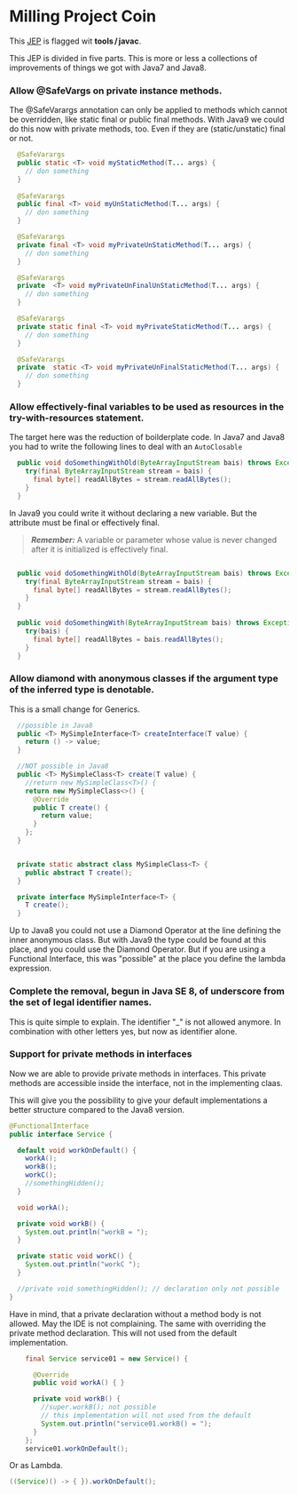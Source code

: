 # Milling Project Coin
This [JEP](http://openjdk.java.net/jeps/213) is flagged wit **tools / javac**.

This JEP is divided in five parts. This is more or less a collections of improvements
of things we got with Java7 and Java8.

### Allow @SafeVargs on private instance methods. 
The @SafeVarargs annotation can only be applied to methods which cannot be overridden, 
like static final or public final methods.
With Java9 we could do this now with private methods, too.
Even if they are (static/unstatic) final or not.

```java
  @SafeVarargs
  public static <T> void myStaticMethod(T... args) {
    // don something
  }  
  
  @SafeVarargs
  public final <T> void myUnStaticMethod(T... args) {
    // don something
  }

  @SafeVarargs
  private final <T> void myPrivateUnStaticMethod(T... args) {
    // don something
  }

  @SafeVarargs
  private  <T> void myPrivateUnFinalUnStaticMethod(T... args) {
    // don something
  }

  @SafeVarargs
  private static final <T> void myPrivateStaticMethod(T... args) {
    // don something
  }

  @SafeVarargs
  private  static <T> void myPrivateUnFinalStaticMethod(T... args) {
    // don something
  }
```

### Allow effectively-final variables to be used as resources in the try-with-resources statement.
The target here was the reduction of boilderplate code. In Java7 and Java8 you had to write the following
lines to deal with an ```AutoClosable```

```java
  public void doSomethingWithOld(ByteArrayInputStream bais) throws Exception {
    try(final ByteArrayInputStream stream = bais) {
      final byte[] readAllBytes = stream.readAllBytes();
    }
  }  
```
In Java9 you could write it without declaring a new variable. But the attribute must be final or effectively final. 
> ***Remember:***
> A variable or parameter whose value is never changed after it is initialized is effectively final.

```java

  public void doSomethingWithOld(ByteArrayInputStream bais) throws Exception {
    try(final ByteArrayInputStream stream = bais) {
      final byte[] readAllBytes = stream.readAllBytes();
    }
  }  
  
  public void doSomethingWith(ByteArrayInputStream bais) throws Exception {
    try(bais) {
      final byte[] readAllBytes = bais.readAllBytes();
    }
  }
```

### Allow diamond with anonymous classes if the argument type of the inferred type is denotable.
This is a small change for Generics. 

```java
  //possible in Java8
  public <T> MySimpleInterface<T> createInterface(T value) {
    return () -> value;
  }

  //NOT possible in Java8
  public <T> MySimpleClass<T> create(T value) {
    //return new MySimpleClass<T>() {
    return new MySimpleClass<>() {
      @Override
      public T create() {
        return value;
      }
    };
  }


  private static abstract class MySimpleClass<T> {
    public abstract T create();
  }

  private interface MySimpleInterface<T> {
    T create();
  }
```
Up to Java8 you could not use a Diamond Operator at the line defining the inner anonymous class.
But with Java9 the type could be found at this place, and you could use the Diamond Operator.
But if you are using a Functional Interface, this was "possible" at the place you define the lambda expression.

### Complete the removal, begun in Java SE 8, of underscore from the set of legal identifier names.

This is quite simple to explain. The identifier "_" is not allowed anymore. In combination with other letters yes, 
but now as identifier alone.  

### Support for private methods in interfaces
Now we are able to provide private methods in interfaces. This private methods are accessible 
inside the interface, not in the implementing claas.
 
This will give you the possibility to give your default implementations a better structure compared to the 
Java8 version. 


```java
@FunctionalInterface
public interface Service {

  default void workOnDefault() {
    workA();
    workB();
    workC();
    //somethingHidden();
  }

  void workA();

  private void workB() {
    System.out.println("workB = ");
  }

  private static void workC() {
    System.out.println("workC ");
  }

  //private void somethingHidden(); // declaration only not possible
}
```

Have in mind, that a private declaration without a method body is not allowed. May the IDE is not complaining.
The same with overriding the private method declaration. This will not used from the default implementation.

```java
    final Service service01 = new Service() {

      @Override
      public void workA() { }

      private void workB() {
        //super.workB(); not possible
        // this implementation will not used from the default
        System.out.println("service01.workB() = ");
      }
    };
    service01.workOnDefault();
```

Or as Lambda.
```java
((Service)() -> { }).workOnDefault();
```
